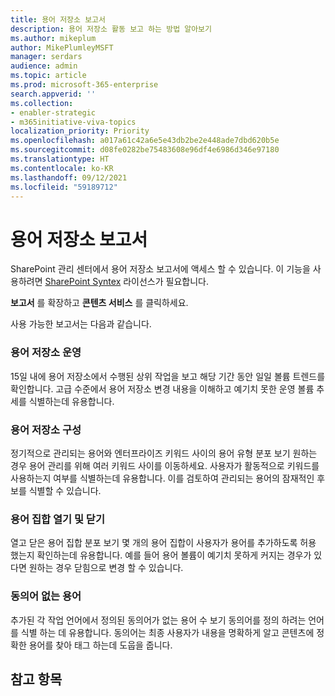 ```yaml
---
title: 용어 저장소 보고서
description: 용어 저장소 활동 보고 하는 방법 알아보기
ms.author: mikeplum
author: MikePlumleyMSFT
manager: serdars
audience: admin
ms.topic: article
ms.prod: microsoft-365-enterprise
search.appverid: ''
ms.collection:
- enabler-strategic
- m365initiative-viva-topics
localization_priority: Priority
ms.openlocfilehash: a017a61c42a6e5e43db2be2e448ade7dbd620b5e
ms.sourcegitcommit: d08fe0282be75483608e96df4e6986d346e97180
ms.translationtype: HT
ms.contentlocale: ko-KR
ms.lasthandoff: 09/12/2021
ms.locfileid: "59189712"
---
```

# <a name="term-store-reports"></a>용어 저장소 보고서

SharePoint 관리 센터에서 용어 저장소 보고서에 액세스 할 수 있습니다. 이 기능을 사용하려면 [SharePoint Syntex](index.md) 라이선스가 필요합니다.

**보고서** 를 확장하고 **콘텐츠 서비스** 를 클릭하세요.

사용 가능한 보고서는 다음과 같습니다.

### <a name="term-store-operations"></a>용어 저장소 운영

15일 내에 용어 저장소에서 수행된 상위 작업을 보고 해당 기간 동안 일일 볼륨 트렌드를 확인합니다. 고급 수준에서 용어 저장소 변경 내용을 이해하고 예기치 못한 운영 볼륨 추세를 식별하는데 유용합니다. 

### <a name="term-store-composition"></a>용어 저장소 구성

정기적으로 관리되는 용어와 엔터프라이즈 키워드 사이의 용어 유형 분포 보기 원하는 경우 용어 관리를 위해 여러 키워드 사이를 이동하세요. 사용자가 활동적으로 키워드를 사용하는지 여부를 식별하는데 유용합니다. 이를 검토하여 관리되는 용어의 잠재적인 후보를 식별할 수 있습니다.

### <a name="open-and-closed-term-sets"></a>용어 집합 열기 및 닫기

열고 닫은 용어 집합 분포 보기 몇 개의 용어 집합이 사용자가 용어를 추가하도록 허용 했는지 확인하는데 유용합니다. 예를 들어 용어 볼륨이 예기치 못하게 커지는 경우가 있다면 원하는 경우 닫힘으로 변경 할 수 있습니다. 

### <a name="terms-without-synonyms"></a>동의어 없는 용어

추가된 각 작업 언어에서 정의된 동의어가 없는 용어 수 보기 동의어를 정의 하려는 언어를 식별 하는 데 유용합니다. 동의어는 최종 사용자가 내용을 명확하게 알고 콘텐츠에 정확한 용어를 찾아 태그 하는데 도웁을 줍니다.

## <a name="see-also"></a>참고 항목



  






